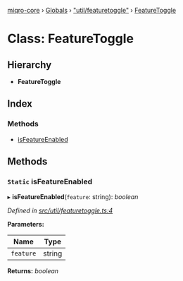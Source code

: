 [miqro-core](../README.md) › [Globals](../globals.md) › ["util/featuretoggle"](../modules/_util_featuretoggle_.md) › [FeatureToggle](_util_featuretoggle_.featuretoggle.md)

# Class: FeatureToggle

## Hierarchy

* **FeatureToggle**

## Index

### Methods

* [isFeatureEnabled](_util_featuretoggle_.featuretoggle.md#static-isfeatureenabled)

## Methods

### `Static` isFeatureEnabled

▸ **isFeatureEnabled**(`feature`: string): *boolean*

*Defined in [src/util/featuretoggle.ts:4](https://github.com/claukers/miqro-core/blob/45acabd/src/util/featuretoggle.ts#L4)*

**Parameters:**

Name | Type |
------ | ------ |
`feature` | string |

**Returns:** *boolean*
